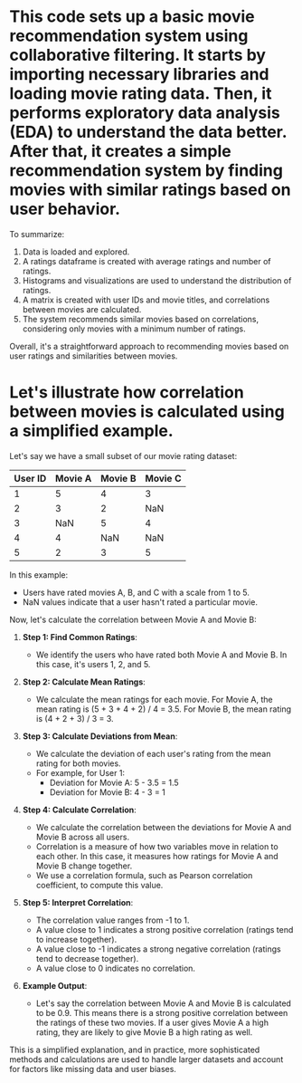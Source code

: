 # This code sets up a basic movie recommendation system using collaborative filtering. It starts by importing necessary libraries and loading movie rating data. Then, it performs exploratory data analysis (EDA) to understand the data better. After that, it creates a simple recommendation system by finding movies with similar ratings based on user behavior.

To summarize:
1. Data is loaded and explored.
2. A ratings dataframe is created with average ratings and number of ratings.
3. Histograms and visualizations are used to understand the distribution of ratings.
4. A matrix is created with user IDs and movie titles, and correlations between movies are calculated.
5. The system recommends similar movies based on correlations, considering only movies with a minimum number of ratings.

Overall, it's a straightforward approach to recommending movies based on user ratings and similarities between movies.

# Let's illustrate how correlation between movies is calculated using a simplified example.

Let's say we have a small subset of our movie rating dataset:

| User ID | Movie A | Movie B | Movie C |
|---------|---------|---------|---------|
| 1       | 5       | 4       | 3       |
| 2       | 3       | 2       | NaN     |
| 3       | NaN     | 5       | 4       |
| 4       | 4       | NaN     | NaN     |
| 5       | 2       | 3       | 5       |

In this example:
- Users have rated movies A, B, and C with a scale from 1 to 5.
- NaN values indicate that a user hasn't rated a particular movie.

Now, let's calculate the correlation between Movie A and Movie B:

1. **Step 1: Find Common Ratings**:
   - We identify the users who have rated both Movie A and Movie B. In this case, it's users 1, 2, and 5.

2. **Step 2: Calculate Mean Ratings**:
   - We calculate the mean ratings for each movie. For Movie A, the mean rating is (5 + 3 + 4 + 2) / 4 = 3.5. For Movie B, the mean rating is (4 + 2 + 3) / 3 = 3.

3. **Step 3: Calculate Deviations from Mean**:
   - We calculate the deviation of each user's rating from the mean rating for both movies.
   - For example, for User 1:
     - Deviation for Movie A: 5 - 3.5 = 1.5
     - Deviation for Movie B: 4 - 3 = 1

4. **Step 4: Calculate Correlation**:
   - We calculate the correlation between the deviations for Movie A and Movie B across all users.
   - Correlation is a measure of how two variables move in relation to each other. In this case, it measures how ratings for Movie A and Movie B change together.
   - We use a correlation formula, such as Pearson correlation coefficient, to compute this value.

5. **Step 5: Interpret Correlation**:
   - The correlation value ranges from -1 to 1.
   - A value close to 1 indicates a strong positive correlation (ratings tend to increase together).
   - A value close to -1 indicates a strong negative correlation (ratings tend to decrease together).
   - A value close to 0 indicates no correlation.
  
6. **Example Output**:
   - Let's say the correlation between Movie A and Movie B is calculated to be 0.9. This means there is a strong positive correlation between the ratings of these two movies. If a user gives Movie A a high rating, they are likely to give Movie B a high rating as well.

This is a simplified explanation, and in practice, more sophisticated methods and calculations are used to handle larger datasets and account for factors like missing data and user biases.
